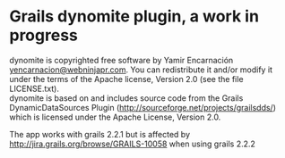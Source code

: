 Grails dynomite plugin, a work in progress
=====

dynomite is copyrighted free software by Yamir Encarnación
<yencarnacion@webninjapr.com>.  You can redistribute it and/or modify it under 
the terms of the Apache license, Version 2.0 (see the file LICENSE.txt).  
dynomite is based on and includes source code from the Grails
DynamicDataSources Plugin (http://sourceforge.net/projects/grailsdds/)
which is licensed under the Apache License, Version 2.0. 

The app works with grails 2.2.1 but is affected by 
http://jira.grails.org/browse/GRAILS-10058 when using grails 2.2.2

